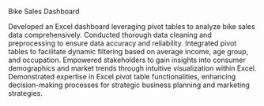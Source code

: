 Bike Sales Dashboard

Developed an Excel dashboard leveraging pivot tables to analyze bike sales data comprehensively.
Conducted thorough data cleaning and preprocessing to ensure data accuracy and reliability.
Integrated pivot tables to facilitate dynamic filtering based on average income, age group, and occupation.
Empowered stakeholders to gain insights into consumer demographics and market trends through intuitive visualization within Excel.
Demonstrated expertise in Excel pivot table functionalities, enhancing decision-making processes for strategic business planning and marketing strategies.
